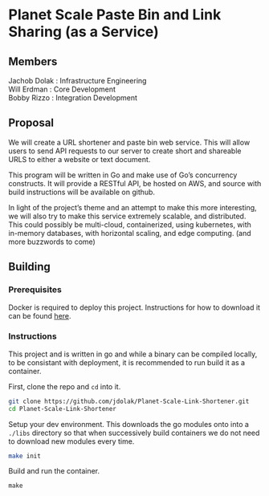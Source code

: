 # Planet Scale Paste Bin and Link Sharing (as a Service)

## Members
Jachob Dolak  : Infrastructure Engineering   
Will Erdman 	: Core Development  
Bobby Rizzo   :  Integration Development  

## Proposal
We will create a URL shortener and paste bin web service. This will allow users to send API requests to our server to create short and shareable URLS to either a website or text document. 
  

This program will be written in Go and make use of Go’s concurrency constructs. It will provide a RESTful API, be hosted on AWS, and source with build instructions will be available on github.  

In light of the project’s theme and an attempt to make this more interesting, we will also try to make this service extremely scalable, and distributed. This could possibly be multi-cloud, containerized, using kubernetes, with in-memory databases, with horizontal scaling, and edge computing. (and more buzzwords to come)

## Building

### Prerequisites

Docker is required to deploy this project. Instructions for how to download it can be found [here](https://docs.docker.com/get-started/get-docker/).

### Instructions

This project and is written in go and while a binary can be compiled locally, to be consistant with deployment, it is recommended to run build it as a container.

First, clone the repo and `cd` into it.
```sh
git clone https://github.com/jdolak/Planet-Scale-Link-Shortener.git
cd Planet-Scale-Link-Shortener
```

Setup your dev environment. This downloads the go modules onto into a `./libs` directory so that when successively build containers we do not need to download new modules every time.
```sh
make init
```

Build and run the container.
```
make
```

